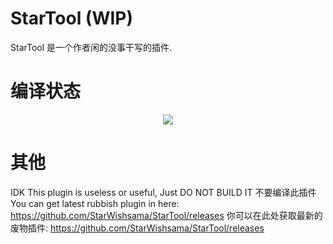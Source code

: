 # StarTool (WIP)
StarTool 是一个作者闲的没事干写的插件.

# 编译状态
<p align="center">
  <a href="https://travis-ci.org/StarWishsama/StarTool">
    <img src="https://travis-ci.org/StarWishsama/StarTool.svg?branch=master">
  </a>
</p>

# 其他
IDK This plugin is useless or useful, Just DO NOT BUILD IT
不要编译此插件
You can get latest rubbish plugin in here: https://github.com/StarWishsama/StarTool/releases
你可以在此处获取最新的废物插件: https://github.com/StarWishsama/StarTool/releases
